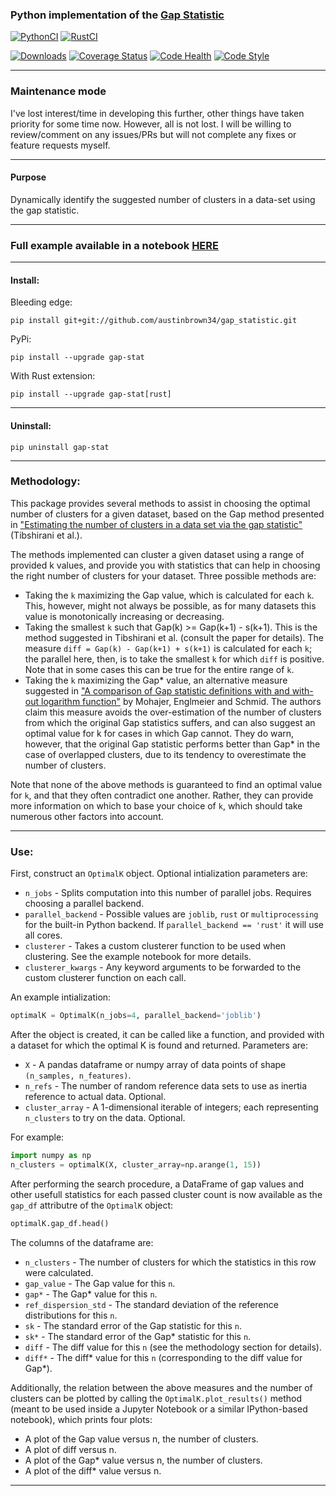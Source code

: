 ### Python implementation of the [Gap Statistic](http://www.web.stanford.edu/~hastie/Papers/gap.pdf)

[![PythonCI](https://github.com/milesgranger/gap_statistic/workflows/PythonCI/badge.svg?branch=master)](https://github.com/milesgranger/gap_statistic/actions?query=branch=master)
[![RustCI](https://github.com/milesgranger/gap_statistic/workflows/RustCI/badge.svg?branch=master)](https://github.com/milesgranger/gap_statistic/actions?query=branch=master)

[![Downloads](http://pepy.tech/badge/gap-stat)](http://pepy.tech/project/gap-stat)
[![Coverage Status](https://coveralls.io/repos/github/milesgranger/gap_statistic/badge.svg)](https://coveralls.io/github/milesgranger/gap_statistic)
[![Code Health](https://landscape.io/github/milesgranger/gap_statistic/master/landscape.svg?style=flat)](https://landscape.io/github/milesgranger/gap_statistic/master)
[![Code Style](https://img.shields.io/badge/code%20style-black-000000.svg)](https://github.com/python/black)

---

### Maintenance mode

I've lost interest/time in developing this further, other things have taken priority for some time now. However, all is not lost. I will be willing to review/comment on any issues/PRs but will not complete any fixes or feature requests myself. 

---

#### Purpose
Dynamically identify the suggested number of clusters in a data-set
using the gap statistic.

---

### Full example available in a notebook [HERE](Example.ipynb)

---
#### Install:  
Bleeding edge:
```commandline
pip install git+git://github.com/austinbrown34/gap_statistic.git
```

PyPi:  
```commandline
pip install --upgrade gap-stat
```

With Rust extension:
```commandline
pip install --upgrade gap-stat[rust]
```


---
#### Uninstall:
```commandline
pip uninstall gap-stat
```

---

### Methodology:

This package provides several methods to assist in choosing the optimal number of clusters for a given dataset, based on the Gap method presented in ["Estimating the number of clusters in a data set via the gap statistic"](https://statweb.stanford.edu/~gwalther/gap) (Tibshirani et al.).

The methods implemented can cluster a given dataset using a range of provided k values, and provide you with statistics that can help in choosing the right number of clusters for your dataset. Three possible methods are:

  - Taking the `k` maximizing the Gap value, which is calculated for each `k`. This, however, might not always be possible, as for many datasets this value is monotonically increasing or decreasing.
  - Taking the smallest `k` such that Gap(k) >= Gap(k+1) - s(k+1). This is the method suggested in Tibshirani et al. (consult the paper for details). The measure `diff = Gap(k) - Gap(k+1) + s(k+1)` is calculated for each `k`; the parallel here, then, is to take the smallest `k` for which `diff` is positive. Note that in some cases this can be true for the entire range of `k`.
  - Taking the `k` maximizing the Gap\* value, an alternative measure suggested in ["A comparison of Gap statistic definitions with and
with-out logarithm function"](https://core.ac.uk/download/pdf/12172514.pdf) by Mohajer, Englmeier and Schmid. The authors claim this measure avoids the over-estimation of the number of clusters from which the original Gap statistics suffers, and can also suggest an optimal value for k for cases in which Gap cannot. They do warn, however, that the original Gap statistic performs better than Gap\* in the case of overlapped clusters, due to its tendency to overestimate the number of clusters.

Note that none of the above methods is guaranteed to find an optimal value for `k`, and that they often contradict one another. Rather, they can provide more information on which to base your choice of `k`, which should take numerous other factors into account.

---

### Use:

First, construct an `OptimalK` object. Optional intialization parameters are:

  - `n_jobs` - Splits computation into this number of parallel jobs. Requires choosing a parallel backend.
  - `parallel_backend` - Possible values are `joblib`, `rust` or `multiprocessing` for the built-in Python backend. If `parallel_backend == 'rust'` it will use all cores.
  - `clusterer` - Takes a custom clusterer function to be used when clustering. See the example notebook for more details.
  - `clusterer_kwargs` - Any keyword arguments to be forwarded to the custom clusterer function on each call.

An example intialization:
```python
optimalK = OptimalK(n_jobs=4, parallel_backend='joblib')
```


After the object is created, it can be called like a function, and provided with a dataset for which the optimal K is found and returned. Parameters are:

  - `X` - A pandas dataframe or numpy array of data points of shape `(n_samples, n_features)`.
  - `n_refs` - The number of random reference data sets to use as inertia reference to actual data. Optional.
  - `cluster_array` - A 1-dimensional iterable of integers; each representing `n_clusters` to try on the data. Optional.

For example:
```python
import numpy as np
n_clusters = optimalK(X, cluster_array=np.arange(1, 15))
```

After performing the search procedure, a DataFrame of gap values and other usefull statistics for  each passed cluster count is now available as the `gap_df` attributre of the `OptimalK` object:

```python
optimalK.gap_df.head()
```

The columns of the dataframe are:

  - `n_clusters` - The number of clusters for which the statistics in this row were calculated.
  - `gap_value` - The Gap value for this `n`.
  - `gap*` - The Gap\* value for this `n`.
  - `ref_dispersion_std` - The standard deviation of the reference distributions for this `n`.
  - `sk` - The standard error of the Gap statistic for this `n`.
  - `sk*` - The standard error of the Gap\* statistic for this `n`.
  - `diff` - The diff value for this `n` (see the methodology section for details).
  - `diff*` - The diff\* value for this `n` (corresponding to the diff value for Gap\*).


Additionally, the relation between the above measures and the number of clusters can be plotted by calling the `OptimalK.plot_results()` method (meant to be used inside a Jupyter Notebook or a similar IPython-based notebook), which prints four plots:

  - A plot of the Gap value versus n, the number of clusters.
  - A plot of diff versus n.
  - A plot of the Gap\* value versus n, the number of clusters.
  - A plot of the diff\* value versus n.

---
